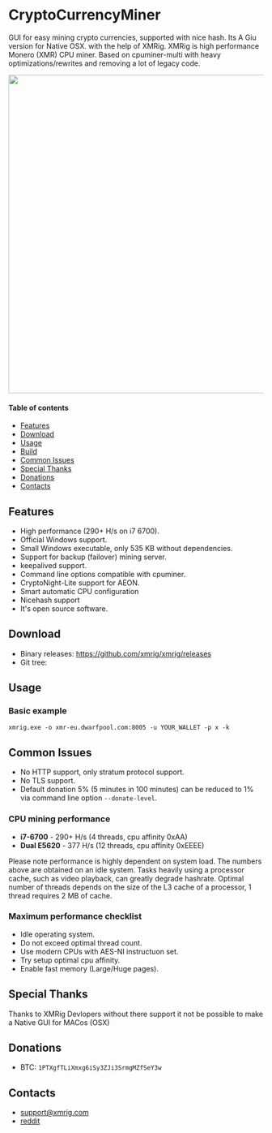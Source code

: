 # CryptoCurrencyMiner
GUI for easy mining crypto currencies, supported with nice hash.
Its A Giu version for Native OSX. with the help of XMRig.
XMRig is high performance Monero (XMR) CPU miner. Based on cpuminer-multi with heavy optimizations/rewrites and removing a lot of legacy code.

<img src="http://i.imgur.com/V4lle4B.png" width="628" >

#### Table of contents
* [Features](#features)
* [Download](#download)
* [Usage](#usage)
* [Build](https://github.com/xmrig/xmrig/wiki/Build)
* [Common Issues](#common-issues)
* [Special Thanks](#special-thanks)
* [Donations](#donations)
* [Contacts](#contacts)

## Features
* High performance (290+ H/s on i7 6700).
* Official Windows support.
* Small Windows executable, only 535 KB without dependencies.
* Support for backup (failover) mining server.
* keepalived support.
* Command line options compatible with cpuminer.
* CryptoNight-Lite support for AEON.
* Smart automatic CPU configuration
* Nicehash support
* It's open source software.

## Download
* Binary releases: https://github.com/xmrig/xmrig/releases
* Git tree:


## Usage
### Basic example
```
xmrig.exe -o xmr-eu.dwarfpool.com:8005 -u YOUR_WALLET -p x -k
```





## Common Issues
* No HTTP support, only stratum protocol support.
* No TLS support.
* Default donation 5% (5 minutes in 100 minutes) can be reduced to 1% via command line option `--donate-level`.


### CPU mining performance
* **i7-6700** - 290+ H/s (4 threads, cpu affinity 0xAA)
* **Dual E5620** - 377 H/s (12 threads, cpu affinity 0xEEEE)

Please note performance is highly dependent on system load. The numbers above are obtained on an idle system. Tasks heavily using a processor cache, such as video playback, can greatly degrade hashrate. Optimal number of threads depends on the size of the L3 cache of a processor, 1 thread requires 2 MB of cache.

### Maximum performance checklist
* Idle operating system.
* Do not exceed optimal thread count.
* Use modern CPUs with AES-NI instructuon set.
* Try setup optimal cpu affinity.
* Enable fast memory (Large/Huge pages).

## Special Thanks
  Thanks to XMRig Devlopers without there support it not be possible to make a Native GUI for MACos (OSX)

## Donations
* BTC: `1PTXgfTLiXmxg6iSy3ZJi3SrmgMZfSeY3w`

## Contacts
* support@xmrig.com
* [reddit](https://www.reddit.com/user/XMRig/)
